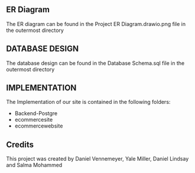 
## ER Diagram 
The ER diagram can be found in the Project ER Diagram.drawio.png file in the outermost directory

## DATABASE DESIGN
The database design can be found in the Database Schema.sql file in the outermost directory

## IMPLEMENTATION
The Implementation of our site is contained in the following folders:
- Backend-Postgre
- ecommercesite
- ecommercewebsite

## Credits
This project was created by Daniel Vennemeyer, Yale Miller, Daniel Lindsay and Salma Mohammed
